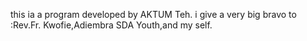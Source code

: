 this  ia  a program developed by AKTUM Teh.
i give a very big  bravo to :Rev.Fr. Kwofie,Adiembra SDA Youth,and my self.